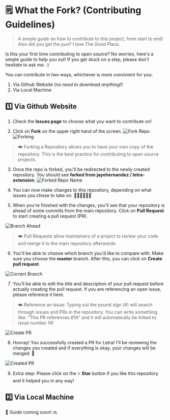 # 🗒 What the Fork? (Contributing Guidelines)

> A simple guide on how to contribute to this project, from start to end! Also did you get the pun? I love The Good Place.

Is this your first time contributing to open source? No worries, here's a simple guide to help you out! If you get stuck on a step, please don't hesitate to ask me. :)

You can contribute in two ways, whichever is more convinient for you:
1. Via Github Website _(no need to download anything!)_
2. Via Local Machine

## 1️⃣ Via Github Website
1. Check the **Issues page** to choose what you want to contribute on!

2. Click on **Fork** on the upper right hand of the screen.
![Fork Repo](screenshots/fork.png)
![Forking](screenshots/forking.png)

> ☁️ Forking a Repository allows you to have your own copy of the repository. This is the best practice for contributing to open source projects.

3. Once the repo is forked, you'll be redirected to the newly created repository. You should see **forked from jayehernandez / letra-extension**.
![Forked Repo Name](screenshots/forked_repository_name.png)

4. You can now make changes to this repository, depending on what issues you chose to take on. 👩🏻‍💻👨🏻‍💻

5. When you're finished with the changes, you'll see that your repository is ahead of some commits from the main repository. Click on **Pull Request** to start creating a pull request (PR).

![Branch Ahead](screenshots/branch_ahead.png)

> ☁️ Pull Requests allow maintainers of a project to review your code and merge it to the main repository afterwards.

6. You'll be able to choose which branch you'd like to compare with. Make sure you choose the **master** branch. After this, you can click on **Create pull request**.

![Correct Branch](screenshots/correct_branch.png)

7. You'll be able to edit the title and description of your pull request before actually creating the pull request. If you are referencing an open issue, please reference it here. 

> ☁️ Reference an issue: Typing out the pound sign (#) will search through issues and PRs in the repository. You can write something like: "This PR references #14" and it will automatically be linked to issue number 14!

![Create PR](screenshots/create_pr.png)

8. Hooray! You successfully created a PR for Letra! I'll be reviewing the changes you created and if everything is okay, your changes will be merged. 🥳

![Created PR](screenshots/created_pr.png)

9. Extra step: Please click on the ⭐️ **Star** button if you like this repository and it helped you in any way!

## 2️⃣ Via Local Machine
 
🚧 Guide coming soon! 🔜
